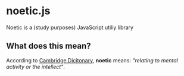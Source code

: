 # noetic.js
Noetic is a (study purposes) JavaScript utiliy library 

## What does this mean?
According to [Cambridge Dicitonary](https://dictionary.cambridge.org/dictionary/english/noetic#google_vignette), **noetic** means: _"relating to mental activity or the intellect"_.
